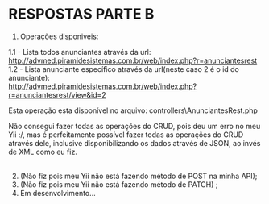 <h1>RESPOSTAS PARTE B</h1>

1. Operações disponiveis:

1.1 - Lista todos anunciantes através da url:</br>
  http://advmed.piramidesistemas.com.br/web/index.php?r=anunciantesrest </br>
1.2 - Lista anunciante específico através da url(neste caso 2 é o id do anunciante): </br>
  http://advmed.piramidesistemas.com.br/web/index.php?r=anunciantesrest/view&id=2 </br>
  
  Esta operação esta disponível no arquivo: controllers\AnunciantesRest.php
  
  Não consegui fazer todas as operações do CRUD, pois deu um erro no meu Yii :/, mas é perfeitamente possível fazer todas as operações do CRUD através dele, inclusive disponibilizando os dados através de JSON, ao invés de XML como eu fiz.
  </br></br>

2. (Não fiz pois meu Yii não está fazendo método de POST na minha API);
3. (Não fiz pois meu Yii não está fazendo método de PATCH) ;
4. Em desenvolvimento...
  
